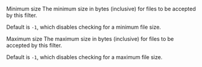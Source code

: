 
Minimum size
The minimum size in bytes (inclusive) for files to be accepted by this filter.

Default is <code>-1</code>, which disables checking for a minimum file size.


Maximum size
The maximum size in bytes (inclusive) for files to be accepted by this filter.

Default is <code>-1</code>, which disables checking for a maximum file size.

